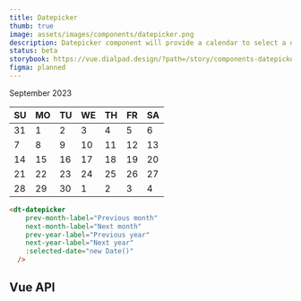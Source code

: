 ```yaml
---
title: Datepicker
thumb: true
image: assets/images/components/datepicker.png
description: Datepicker component will provide a calendar to select a date.
status: beta
storybook: https://vue.dialpad.design/?path=/story/components-datepicker--default
figma: planned
---
```

<style  lang="less">
  .dddd-datepicker {
    --datepicker-width: calc(var(--dt-size-300) * 75); // A bit of a magic number as default fixed size, may use CSS utilities to override
    --datepicker-button-size: calc(var(--dt-size-600) - var(--dt-size-200)); // Emulates SM button since Vue component in lieu of Vue component using DT button

    width: var(--datepicker-width);
    padding: var(--dt-space-500);

    &__hd {
      padding: 0 4px;
    }
    &__bd {
    }
    &__header {
      width: 100%;
      justify-content: space-between;
      color: var(--dt-color-foreground-secondary);
      text-align: center;
    }
    &__header-title {
    }
    &__nav {
    }
    &__nav-btn {
      height: var(--datepicker-button-size);
      aspect-ratio: 1 / 1;
    }
    &__weekday {
      color: var(--dt-color-foreground-tertiary);
      font-weight: var(--dt-font-weight-medium);
      font-size: var(--dt-font-size-100);
      text-transform: uppercase;
    }
    &__calendar {
      width: 100%;
      border-collapse: collapse;
    }
    &__cell {
      padding: 0;
      padding-top: var(--dt-space-200);
      text-align: center;

      &--header {
        padding-top: 0;
        padding-bottom: var(--dt-space-400);
      }
    }
    &__day {
      height: var(--datepicker-button-size);
      aspect-ratio: 1 / 1;

      &--selected {
        color: var(--dt-color-neutral-white);
        background: var(--dt-color-brand-purple);
      }

      &--disabled {
        background-color: var(--dt-color-neutral-transparent);
        color: var(--dt-color-foreground-muted);
      }
    }
  }
</style>


<code-well-header>
  <dt-stack class="dddd-datepicker" gap="400">
    <div class="dddd-datepicker__hd">
      <dt-stack direction="row" class="dddd-datepicker__header" gap="300">
        <dt-stack as="nav" direction="row" gap="200" class="dddd-datepicker__nav">
          <dt-button size="xs" importance="clear" class="d-btn--icon-only d-bar-circle dddd-datepicker__nav-btn" aria-label="Go to previous year, September 2022">
            <dt-icon name="chevrons-left" size="300" />
          </dt-button>
          <dt-button size="xs" importance="clear" class="d-btn--icon-only d-bar-circle dddd-datepicker__nav-btn" aria-label="Go to previous month, August">
            <dt-icon name="chevron-left" size="300" />
          </dt-button>
        </dt-stack>
        <div class="d-headline-eyebrow dddd-datepicker__header-title" id="calendar-heading">September 2023</div>
        <dt-stack as="nav" direction="row" gap="200" class="dddd-datepicker__nav">
          <dt-button size="xs" importance="clear" class="d-btn--icon-only d-bar-circle dddd-datepicker__nav-btn" aria-label="Go to next month, October">
            <dt-icon name="chevron-right" size="300" />
          </dt-button>
          <dt-button size="xs" importance="clear" class="d-btn--icon-only d-bar-circle dddd-datepicker__nav-btn" aria-label="Go to previous year, September 2024">
            <dt-icon name="chevrons-right" size="300" />
          </dt-button>
        </dt-stack>
      </dt-stack>
    </div>
    <div class="dddd-datepicker__bd">
      <table class="dddd-datepicker__calendar" aria-labelledby="calendar-heading">
        <thead>
          <tr>
            <th scope="col" class="dddd-datepicker__cell dddd-datepicker__cell--header"><span class="dddd-datepicker__weekday" title="Sunday" aria-label="Sunday">SU</span></th>
            <th scope="col" class="dddd-datepicker__cell dddd-datepicker__cell--header"><span class="dddd-datepicker__weekday" title="Monday" aria-label="Monday">MO</span></th>
            <th scope="col" class="dddd-datepicker__cell dddd-datepicker__cell--header"><span class="dddd-datepicker__weekday" title="Tuesday" aria-label="Tuesday">TU</span></th>
            <th scope="col" class="dddd-datepicker__cell dddd-datepicker__cell--header"><span class="dddd-datepicker__weekday" title="Wednesday" aria-label="Wednesday">WE</span></th>
            <th scope="col" class="dddd-datepicker__cell dddd-datepicker__cell--header"><span class="dddd-datepicker__weekday" title="Thursday" aria-label="Thursday">TH</span></th>
            <th scope="col" class="dddd-datepicker__cell dddd-datepicker__cell--header"><span class="dddd-datepicker__weekday" title="Friday" aria-label="Friday">FR</span></th>
            <th scope="col" class="dddd-datepicker__cell dddd-datepicker__cell--header"><span class="dddd-datepicker__weekday" title="Saturday" aria-label="Saturday">SA</span></th>
          </tr>
        </thead>
        <tbody>
          <tr>
            <td class="dddd-datepicker__cell"><dt-button class="dddd-datepicker__day dddd-datepicker__day--disabled" :circle="true" size="sm" importance="clear" disabled aria-label="Sunday, August 31, 2023">31</dt-button></td>
            <td class="dddd-datepicker__cell"><dt-button class="dddd-datepicker__day" :circle="true" size="sm" importance="clear" aria-selected="false" aria-label="Select Monday, September 1, 2023">1</dt-button></td>
            <td class="dddd-datepicker__cell"><dt-button class="dddd-datepicker__day" :circle="true" size="sm" importance="clear" aria-selected="false" aria-label="Select Tuesday, September 2, 2023">2</dt-button></td>
            <td class="dddd-datepicker__cell"><dt-button class="dddd-datepicker__day" :circle="true" size="sm" importance="clear" aria-selected="false" aria-label="Select Wednesday, September 3, 2023">3</dt-button></td>
            <td class="dddd-datepicker__cell"><dt-button class="dddd-datepicker__day dddd-datepicker__day--selected" :circle="true" size="sm" importance="clear" aria-selected="true" aria-label="Select Thursday, September 4, 2023">4</dt-button></td>
            <td class="dddd-datepicker__cell"><dt-button class="dddd-datepicker__day" :circle="true" size="sm" importance="clear" aria-selected="false" aria-label="Select Friday, September 5, 2023">5</dt-button></td>
            <td class="dddd-datepicker__cell"><dt-button class="dddd-datepicker__day" :circle="true" size="sm" importance="clear" aria-selected="false" aria-label="Select Saturday, September 6, 2023">6</dt-button></td>
          </tr>
          <tr>
            <td class="dddd-datepicker__cell"><dt-button class="dddd-datepicker__day" :circle="true" size="sm" importance="clear" aria-selected="false" aria-label="Select Sunday, September 7, 2023">7</dt-button></td>
            <td class="dddd-datepicker__cell"><dt-button class="dddd-datepicker__day" :circle="true" size="sm" importance="clear" aria-selected="false" aria-label="Select Monday, September 8, 2023">8</dt-button></td>
            <td class="dddd-datepicker__cell"><dt-button class="dddd-datepicker__day" :circle="true" size="sm" importance="clear" aria-selected="false" aria-label="Select Tuesday, September 9, 2023">9</dt-button></td>
            <td class="dddd-datepicker__cell"><dt-button class="dddd-datepicker__day" :circle="true" size="sm" importance="clear" aria-selected="false" aria-label="Select Wednesday, September 10, 2023">10</dt-button></td>
            <td class="dddd-datepicker__cell"><dt-button class="dddd-datepicker__day" :circle="true" size="sm" importance="clear" aria-selected="false" aria-label="Select Thursday, September 11, 2023">11</dt-button></td>
            <td class="dddd-datepicker__cell"><dt-button class="dddd-datepicker__day" :circle="true" size="sm" importance="clear" aria-selected="false" aria-label="Select Friday, September 12, 2023">12</dt-button></td>
            <td class="dddd-datepicker__cell"><dt-button class="dddd-datepicker__day" :circle="true" size="sm" importance="clear" aria-selected="false" aria-label="Select Saturday, September 13, 2023">13</dt-button></td>
          </tr>
          <tr>
            <td class="dddd-datepicker__cell"><dt-button class="dddd-datepicker__day" :circle="true" size="sm" importance="clear" aria-selected="false" aria-label="Select Sunday, September 14, 2023">14</dt-button></td>
            <td class="dddd-datepicker__cell"><dt-button class="dddd-datepicker__day" :circle="true" size="sm" importance="clear" aria-selected="false" aria-label="Select Monday, September 15, 2023">15</dt-button></td>
            <td class="dddd-datepicker__cell"><dt-button class="dddd-datepicker__day" :circle="true" size="sm" importance="clear" aria-selected="false" aria-label="Select Tuesday, September 16, 2023">16</dt-button></td>
            <td class="dddd-datepicker__cell"><dt-button class="dddd-datepicker__day" :circle="true" size="sm" importance="clear" aria-selected="false" aria-label="Select Wednesday, September 17, 2023">17</dt-button></td>
            <td class="dddd-datepicker__cell"><dt-button class="dddd-datepicker__day" :circle="true" size="sm" importance="clear" aria-selected="false" aria-label="Select Thursday, September 18, 2023">18</dt-button></td>
            <td class="dddd-datepicker__cell"><dt-button class="dddd-datepicker__day" :circle="true" size="sm" importance="clear" aria-selected="false" aria-label="Select Friday, September 19, 2023">19</dt-button></td>
            <td class="dddd-datepicker__cell"><dt-button class="dddd-datepicker__day" :circle="true" size="sm" importance="clear" aria-selected="false" aria-label="Select Saturday, September 20, 2023">20</dt-button></td>
          </tr>
          <tr>
            <td class="dddd-datepicker__cell"><dt-button class="dddd-datepicker__day" :circle="true" size="sm" importance="clear" aria-selected="false" aria-label="Select Sunday, September 21, 2023">21</dt-button></td>
            <td class="dddd-datepicker__cell"><dt-button class="dddd-datepicker__day" :circle="true" size="sm" importance="clear" aria-selected="false" aria-label="Select Monday, September 22, 2023">22</dt-button></td>
            <td class="dddd-datepicker__cell"><dt-button class="dddd-datepicker__day" :circle="true" size="sm" importance="clear" aria-selected="false" aria-label="Select Tuesday, September 23, 2023">23</dt-button></td>
            <td class="dddd-datepicker__cell"><dt-button class="dddd-datepicker__day" :circle="true" size="sm" importance="clear" aria-selected="false" aria-label="Select Wednesday, September 24, 2023">24</dt-button></td>
            <td class="dddd-datepicker__cell"><dt-button class="dddd-datepicker__day" :circle="true" size="sm" importance="clear" aria-selected="false" aria-label="Select Thursday, September 25, 2023">25</dt-button></td>
            <td class="dddd-datepicker__cell"><dt-button class="dddd-datepicker__day" :circle="true" size="sm" importance="clear" aria-selected="false" aria-label="Select Friday, September 26, 2023">26</dt-button></td>
            <td class="dddd-datepicker__cell"><dt-button class="dddd-datepicker__day" :circle="true" size="sm" importance="clear" aria-selected="false" aria-label="Select Saturday, September 27, 2023">27</dt-button></td>
          </tr>
          <tr>
            <td class="dddd-datepicker__cell"><dt-button class="dddd-datepicker__day" :circle="true" size="sm" importance="clear" aria-selected="false" aria-label="Select Sunday, September 28, 2023">28</dt-button></td>
            <td class="dddd-datepicker__cell"><dt-button class="dddd-datepicker__day" :circle="true" size="sm" importance="clear" aria-selected="false" aria-label="Select Monday, September 29, 2023">29</dt-button></td>
            <td class="dddd-datepicker__cell"><dt-button class="dddd-datepicker__day" :circle="true" size="sm" importance="clear" aria-selected="false" aria-label="Select Tuesday, September 30, 2023">30</dt-button></td>
            <td class="dddd-datepicker__cell"><dt-button class="dddd-datepicker__day dddd-datepicker__day--disabled" :circle="true" size="sm" importance="clear" disabled aria-label="Wednesday, October 1, 2023">1</dt-button></td>
            <td class="dddd-datepicker__cell"><dt-button class="dddd-datepicker__day dddd-datepicker__day--disabled" :circle="true" size="sm" importance="clear" disabled aria-label="Thursday, October 2, 2023">2</dt-button></td>
            <td class="dddd-datepicker__cell"><dt-button class="dddd-datepicker__day dddd-datepicker__day--disabled" :circle="true" size="sm" importance="clear" disabled aria-label="Friday, October 3, 2023">3</dt-button></td>
            <td class="dddd-datepicker__cell"><dt-button class="dddd-datepicker__day dddd-datepicker__day--disabled" :circle="true" size="sm" importance="clear" disabled aria-label="Saturday, October 4, 2023">4</dt-button></td>
          </tr>
        </tbody>
      </table>
    </div>
  </dt-stack>
  <dt-datepicker
    prev-month-label="Previous month"
    next-month-label="Next month"
    prev-year-label="Previous year"
    next-year-label="Next year"
  />
</code-well-header>

```html
<dt-datepicker
    prev-month-label="Previous month"
    next-month-label="Next month"
    prev-year-label="Previous year"
    next-year-label="Next year"
    :selected-date="new Date()"
  />
```

## Vue API

<component-vue-api component-name="datepicker" />
